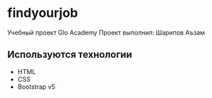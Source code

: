 # findyourjob
Учебный проект Glo Academy
Проект выполнил: Шарипов Аъзам

## Используются технологии
- HTML
- CSS
- Bootstrap v5
